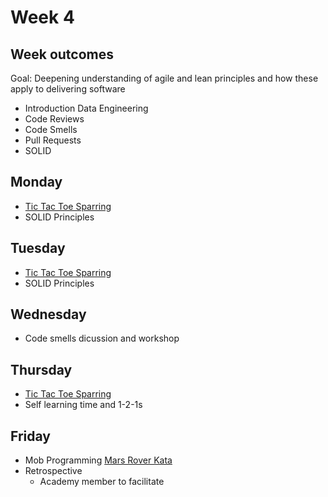 # Week 4

## Week outcomes

Goal: Deepening understanding of agile and lean principles and how these apply to delivering software

* Introduction Data Engineering
* Code Reviews
* Code Smells
* Pull Requests
* SOLID

## Monday

* [Tic Tac Toe Sparring](https://learn.madetech.com/sparring/tic-tac-toe/)
* SOLID Principles

## Tuesday

* [Tic Tac Toe Sparring](https://learn.madetech.com/sparring/tic-tac-toe/)
* SOLID Principles

## Wednesday

* Code smells dicussion and workshop

## Thursday

* [Tic Tac Toe Sparring](https://learn.madetech.com/sparring/tic-tac-toe/)
* Self learning time and 1-2-1s 

## Friday

* Mob Programming [Mars Rover Kata](https://learn.madetech.com/katas/mars-rover)
* Retrospective
  * Academy member to facilitate